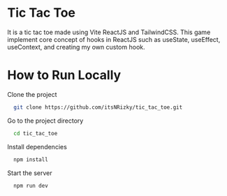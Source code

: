 # **Tic Tac Toe**

It is a tic tac toe made using Vite ReactJS and TailwindCSS. This game implement core concept of hooks in ReactJS such as useState, useEffect, useContext, and creating my own custom hook.
# How to Run Locally

Clone the project

```bash
  git clone https://github.com/itsNRizky/tic_tac_toe.git
```

Go to the project directory

```bash
  cd tic_tac_toe
```

Install dependencies

```bash
  npm install
```

Start the server

```bash
  npm run dev
```

